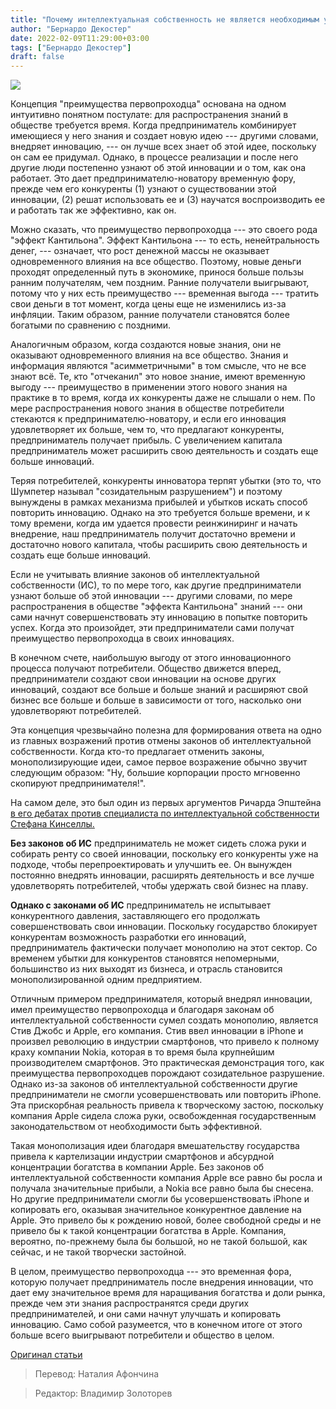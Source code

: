 ```yaml
---
title: "Почему интеллектуальная собственность не является необходимым условием поощрения инноваций"
author: "Бернардо Декостер"
date: 2022-02-09T11:29:00+03:00
tags: ["Бернардо Декостер"]
draft: false
---
```

![](https://cdn.mises.org/styles/slideshow/s3/static-page/img/iphone-wire.jpg?itok=NqrsGbtq)

Концепция "преимущества первопроходца" основана на одном интуитивно понятном постулате: для распространения знаний в обществе требуется время. Когда предприниматель комбинирует имеющиеся у него знания и создает новую идею --- другими словами, внедряет инновацию, --- он лучше всех знает об этой идее, поскольку он сам ее придумал. Однако, в процессе реализации и после него другие люди постепенно узнают об этой инновации и о том, как она работает. Это дает предпринимателю-новатору временную фору, прежде чем его конкуренты (1) узнают о существовании этой инновации, (2) решат использовать ее и (3) научатся воспроизводить ее и работать так же эффективно, как он.

Можно сказать, что преимущество первопроходца --- это своего рода "эффект Кантильона". Эффект Кантильона --- то есть, ненейтральность денег, ---  означает, что рост денежной массы не оказывает  одновременного влияния на все общество. Поэтому, новые деньги проходят определенный путь в экономике, принося больше пользы ранним получателям, чем поздним. Ранние получатели выигрывают, потому что у них есть преимущество --- временная выгода --- тратить свои деньги в тот момент, когда цены еще не изменились из-за инфляции. Таким образом, ранние получатели становятся более богатыми по сравнению с поздними.

Аналогичным образом, когда создаются новые знания, они не оказывают одновременного влияния на все общество. Знания и информация являются "асимметричными" в том смысле, что не все знают всё. Те, кто "отчеканил" это новое знание, имеют временную выгоду --- преимущество в применении этого нового знания на практике в то время, когда их конкуренты даже не слышали о нем. По мере распространения нового знания в обществе потребители стекаются к предпринимателю-новатору, и если его инновация удовлетворяет их больше, чем то, что предлагают конкуренты, предприниматель получает прибыль. С увеличением капитала предприниматель может расширить свою деятельность и создать еще больше инноваций.

Теряя потребителей, конкуренты инноватора терпят убытки (это то, что Шумпетер называл "созидательным разрушением") и поэтому вынуждены в рамках механизма прибылей и убытков искать способ повторить инновацию. Однако на это требуется больше времени, и к тому времени, когда им удается провести реинжиниринг и начать внедрение, наш предприниматель получит достаточно времени и достаточно нового капитала, чтобы расширить свою деятельность и создать еще больше инноваций.

Если не учитывать влияние законов об интеллектуальной собственности (ИС), то по мере того, как другие предприниматели узнают больше об этой инновации --- другими словами, по мере распространения в обществе "эффекта Кантильона" знаний --- они сами начнут совершенствовать эту инновацию в попытке повторить успех. Когда это произойдет, эти предприниматели сами получат преимущество первопроходца в своих инновациях.

В конечном счете, наибольшую выгоду от этого инновационного процесса получают потребители. Общество движется вперед, предприниматели создают свои инновации на основе других инноваций, создают все больше и больше знаний и расширяют свой бизнес все больше и больше в зависимости от того, насколько они удовлетворяют потребителей.

Эта концепция чрезвычайно полезна для формирования ответа на одно из главных возражений против отмены законов об интеллектуальной собственности. Когда кто-то предлагает отменить законы, монополизирующие идеи, самое первое возражение обычно звучит следующим образом: "Ну, большие корпорации просто мгновенно скопируют предпринимателя!".

На самом деле, это был один из первых аргументов Ричарда Эпштейна [в его дебатах против специалиста по интеллектуальной собственности Стефана Кинселлы.](https://www.youtube.com/watch?v=Ep2-ohgFOys)

**Без законов об ИС** предприниматель не может сидеть сложа руки и собирать ренту со своей инновации, поскольку его конкуренты уже на подходе, чтобы перепроектировать и улучшить ее. Он вынужден постоянно внедрять инновации, расширять деятельность и все лучше удовлетворять потребителей, чтобы удержать свой бизнес на плаву.

**Однако с законами об ИС** предприниматель не испытывает конкурентного давления, заставляющего его продолжать совершенствовать свои инновации. Поскольку государство блокирует конкурентам возможность разработки его инноваций, предприниматель фактически получает монополию на этот сектор. Со временем убытки для конкурентов становятся непомерными, большинство из них выходят из бизнеса, и отрасль становится монополизированной одним предприятием.

Отличным примером предпринимателя, который внедрял инновации, имел преимущество первопроходца и благодаря законам об интеллектуальной собственности сумел создать монополию, является Стив Джобс и Apple, его компания. Стив ввел инновации в iPhone и произвел революцию в индустрии смартфонов, что привело к полному краху компании Nokia, которая в то время была крупнейшим производителем смартфонов. Это практическая демонстрация того, как преимущества первопроходцев порождают созидательное разрушение. Однако из-за законов об интеллектуальной собственности другие предприниматели не смогли усовершенствовать или повторить iPhone. Эта прискорбная реальность привела к творческому застою, поскольку компания Apple сидела сложа руки, освобожденная государственным законодательством от необходимости быть эффективной.

Такая монополизация идеи благодаря вмешательству государства привела к картелизации индустрии смартфонов и абсурдной концентрации богатства в компании Apple. Без законов об интеллектуальной собственности компания Apple все равно бы росла и получала значительные прибыли, а Nokia все равно была бы снесена. Но другие предприниматели смогли бы усовершенствовать iPhone и копировать его, оказывая значительное конкурентное давление на Apple. Это привело бы к рождению новой, более свободной среды и не привело бы к такой концентрации богатства в Apple. Компания, вероятно, по-прежнему была бы большой, но не такой большой, как сейчас, и не такой творчески застойной.

В целом, преимущество первопроходца --- это временная фора, которую получает предприниматель после внедрения инновации, что дает ему значительное время для наращивания богатства и доли рынка, прежде чем эти знания распространятся среди других предпринимателей, и они сами начнут улучшать и копировать инновацию. Само собой разумеется, что в конечном итоге от этого больше всего выигрывают потребители и общество в целом.

[Оригинал статьи](https://mises.org/wire/why-intellectual-property-isnt-necessary-reward-innovation)

> Перевод: Наталия Афончина

> Редактор: Владимир Золоторев
